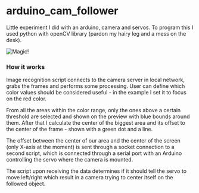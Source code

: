 # arduino_cam_follower

Little experiment I did with an arduino, camera and servos. To program this I used python with openCV library (pardon my hairy leg and a mess on the desk).

![Magic!](https://github.com/magalek/arduino_cam_follower/blob/main/img/ezgif.com-gif-maker.gif)

### How it works

Image recognition script connects to the camera server in local network, grabs the frames and performs some processing. User can define which color values should be considered useful - in the example I set it to focus on the red color. 

From all the areas within the color range, only the ones above a certain threshold are selected and shown on the preview with blue bounds around them. After that I calculate the center of the biggest area and its offset to the center of the frame - shown with a green dot and a line.

The offset between the center of our area and the center of the screen (only X-axis at the moment) is sent through a socket connection to a second script, which is connected through a serial port with an Arduino controlling the servo where the camera is mounted.

The script upon receiving the data determines if it should tell the servo to move left/right which result in a camera trying to center itself on the followed object.
